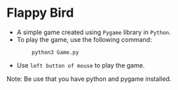 # Flappy Bird
- A simple game created using `Pygame` library in `Python`.
- To play the game, use the following command:
```
        python3 Game.py
```
- Use `left button of mouse` to play the game.

Note: Be use that you have python and pygame installed.